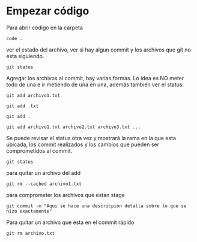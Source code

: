 # Empezar código

Para abrir código en la carpeta 

```
code .
```

ver el estado del archivo, ver si hay algun commit y los archivos que git no esta siguiendo.

```
git status
```

Agregar los archivos al commit, hay varias formas. Lo idea es NO meter todo de una e ir metiendo de una en una, además también ver el status.

```
git add archivo1.txt

git add .txt

git add .

git add archivo1.txt archivo2.txt archivo3.txt ... 
```

Se puede revisar el status otra vez y mostrará la rama en la que esta ubicada, los commit realizados y los cambios que pueden ser comprometidos al commit.

```
git status
```

para quitar un archivo del add

```
git rm --cached archivo1.txt
```

para comprometer los archivos que estan stage

```
git commit -m "Aqui se hace una descricpión detalla sobre lo que se hizo exactamente"
```

Para quitar un archivo que esta en el commit rápido

```
git rm archivo.txt
```

